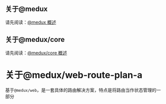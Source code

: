 ## 关于@medux

请先阅读：[@medux 概述](https://github.com/wooline/medux)

## 关于@medux/core

请先阅读：[@medux/core 概述](https://github.com/wooline/medux/tree/master/packages/core)

# 关于@medux/web-route-plan-a

基于`@medux/web`，是一套具体的路由解决方案，特点是将路由当作状态管理的一部分
